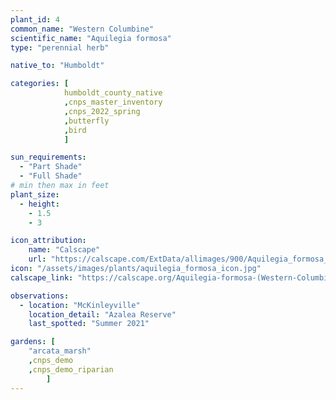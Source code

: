 ```yaml
---
plant_id: 4
common_name: "Western Columbine"
scientific_name: "Aquilegia formosa"
type: "perennial herb"

native_to: "Humboldt"

categories: [ 
            humboldt_county_native
            ,cnps_master_inventory
            ,cnps_2022_spring
            ,butterfly
            ,bird
            ]

sun_requirements:
  - "Part Shade"
  - "Full Shade"
# min then max in feet
plant_size:
  - height: 
    - 1.5
    - 3

icon_attribution: 
    name: "Calscape"
    url: "https://calscape.com/ExtData/allimages/900/Aquilegia_formosa_900_65.jpg"
icon: "/assets/images/plants/aquilegia_formosa_icon.jpg"
calscape_link: "https://calscape.org/Aquilegia-formosa-(Western-Columbine)"

observations: 
  - location: "McKinleyville"
    location_detail: "Azalea Reserve"
    last_spotted: "Summer 2021"

gardens: [
    "arcata_marsh" 
    ,cnps_demo
    ,cnps_demo_riparian
        ]
---
```


